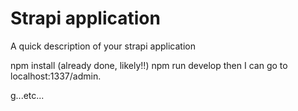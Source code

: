 # Strapi application

A quick description of your strapi application

npm install (already done, likely!!)
npm run develop
then I can go to localhost:1337/admin.

g...etc...
